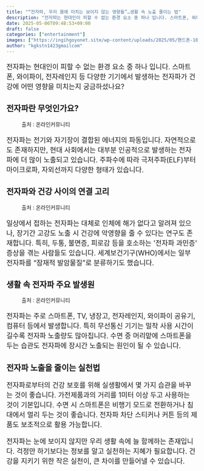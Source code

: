 ```yaml
---
title: "“전자파, 우리 몸에 미치는 보이지 않는 영향들”…생활 속 노출 줄이는 법"
description: "전자파는 현대인이 피할 수 없는 환경 요소 중 하나 입니다. 스마트폰, 와이파이, 전자레인지 등 다양한 기기에서 발생하는 전자파가 건강에 어떤 영향을 미치는지 궁금하셨나요?"
date: 2025-05-06T09:48:53+09:00
draft: false
categories: ["entertainment"]
images: ["https://ingihgoyonet.site/wp-content/uploads/2025/05/핸드폰-1024x733.jpg", "https://ingihgoyonet.site/wp-content/uploads/2025/05/tv-1024x683.jpg", "https://ingihgoyonet.site/wp-content/uploads/2025/05/전자파-1-1024x683.jpg"]
author: "kgkstn1423gmailcom"
---
```


<p style="font-size:18px">전자파는 현대인이 피할 수 없는 환경 요소 중 하나 입니다. 스마트폰, 와이파이, 전자레인지 등 다양한 기기에서 발생하는 전자파가 건강에 어떤 영향을 미치는지 궁금하셨나요?</p> <h2 >전자파란 무엇인가요?</h2> <figure ><img src="https://ingihgoyonet.site/wp-content/uploads/2025/05/핸드폰-1024x733.jpg" alt="" style="aspect-ratio:16/9;object-fit:cover"/><figcaption >출처 : 온라인커뮤니티</figcaption></figure> <p style="font-size:18px">전자파는 전기와 자기장이 결합된 에너지의 파동입니다. 자연적으로도 존재하지만, 현대 사회에서는 대부분 인공적으로 발생하는 전자파에 더 많이 노출되고 있습니다. 주파수에 따라 극저주파(ELF)부터 마이크로파, 자외선까지 다양한 형태가 있습니다.</p> <h2 >전자파와 건강 사이의 연결 고리</h2> <figure ><img src="https://ingihgoyonet.site/wp-content/uploads/2025/05/tv-1024x683.jpg" alt="" style="aspect-ratio:16/9;object-fit:cover"/><figcaption >출처 : 온라인커뮤니티</figcaption></figure> <p style="font-size:18px">일상에서 접하는 전자파는 대체로 인체에 해가 없다고 알려져 있으나, 장기간 고강도 노출 시 건강에 악영향을 줄 수 있다는 연구도 존재합니다. 특히, 두통, 불면증, 피로감 등을 호소하는 '전자파 과민증' 증상을 겪는 사람들도 있습니다. 세계보건기구(WHO)에서는 일부 전자파를 “잠재적 발암물질”로 분류하기도 했습니다.</p> <h2 >생활 속 전자파 주요 발생원</h2> <figure ><img src="https://ingihgoyonet.site/wp-content/uploads/2025/05/전자파-1-1024x683.jpg" alt="" style="aspect-ratio:16/9;object-fit:cover"/><figcaption >출처 : 온라인커뮤니티</figcaption></figure> <p style="font-size:18px">전자파는 주로 스마트폰, TV, 냉장고, 전자레인지, 와이파이 공유기, 컴퓨터 등에서 발생합니다. 특히 무선통신 기기는 밀착 사용 시간이 길수록 전자파 노출량도 많아집니다. 수면 중 머리맡에 스마트폰을 두는 습관도 전자파에 장시간 노출되는 원인이 될 수 있습니다.</p> <h2 >전자파 노출을 줄이는 실천법</h2> <p style="font-size:18px">전자파로부터의 건강 보호를 위해 실생활에서 몇 가지 습관을 바꾸는 것이 좋습니다. 가전제품과의 거리를 1미터 이상 두고 사용하는 것이 기본입니다. 수면 시 스마트폰은 비행기 모드로 전환하거나 침대에서 멀리 두는 것이 좋습니다. 전자파 차단 스티커나 커튼 등의 제품도 보조적으로 활용 가능합니다.</p> <p style="font-size:18px">전자파는 눈에 보이지 않지만 우리 생활 속에 늘 함께하는 존재입니다. 걱정만 하기보다는 정보를 알고 실천하는 지혜가 필요합니다. 건강을 지키기 위한 작은 실천이, 큰 차이를 만들어낼 수 있습니다.</p>